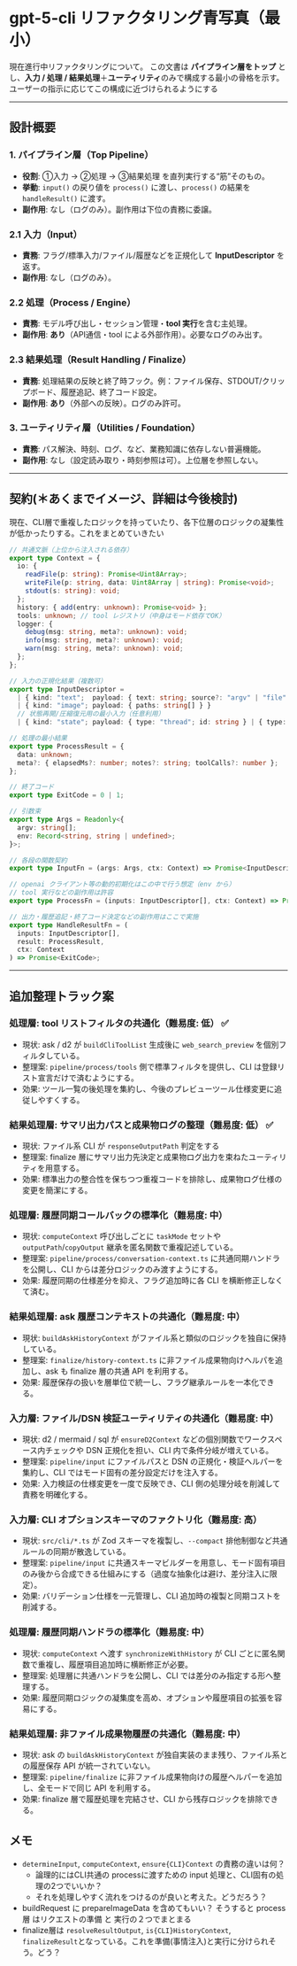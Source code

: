 # gpt-5-cli リファクタリング青写真（最小）

現在進行中リファクタリングについて。
この文書は **パイプライン層をトップ** とし、**入力 / 処理 / 結果処理**＋**ユーティリティ**のみで構成する最小の骨格を示す。
ユーザーの指示に応じてこの構成に近づけられるようにする

---

## 設計概要

### 1. パイプライン層（Top Pipeline）

- **役割**: ①入力 → ②処理 → ③結果処理 を直列実行する“筋”そのもの。
- **挙動**: `input()` の戻り値を `process()` に渡し、`process()` の結果を `handleResult()` に渡す。
- **副作用**: なし（ログのみ）。副作用は下位の責務に委譲。

### 2.1 入力（Input）

- **責務**: フラグ/標準入力/ファイル/履歴などを正規化して **InputDescriptor** を返す。
- **副作用**: なし（ログのみ）。

### 2.2 処理（Process / Engine）

- **責務**: モデル呼び出し・セッション管理・**tool 実行**を含む主処理。
- **副作用**: **あり**（API通信・tool による外部作用）。必要なログのみ出す。

### 2.3 結果処理（Result Handling / Finalize）

- **責務**: 処理結果の反映と終了時フック。例：ファイル保存、STDOUT/クリップボード、履歴追記、終了コード設定。
- **副作用**: **あり**（外部への反映）。ログのみ許可。

### 3. ユーティリティ層（Utilities / Foundation）

- **責務**: パス解決、時刻、ログ、など、業務知識に依存しない普遍機能。
- **副作用**: なし（設定読み取り・時刻参照は可）。上位層を参照しない。

---

## 契約(＊あくまでイメージ、詳細は今後検討)

現在、CLI層で重複したロジックを持っていたり、各下位層のロジックの凝集性が低かったりする。これをまとめていきたい

```ts
// 共通文脈（上位から注入される依存）
export type Context = {
  io: {
    readFile(p: string): Promise<Uint8Array>;
    writeFile(p: string, data: Uint8Array | string): Promise<void>;
    stdout(s: string): void;
  };
  history: { add(entry: unknown): Promise<void> };
  tools: unknown; // tool レジストリ（中身はモード依存でOK）
  logger: {
    debug(msg: string, meta?: unknown): void;
    info(msg: string, meta?: unknown): void;
    warn(msg: string, meta?: unknown): void;
  };
};

// 入力の正規化結果（複数可）
export type InputDescriptor =
  | { kind: "text";  payload: { text: string; source?: "argv" | "file" } }
  | { kind: "image"; payload: { paths: string[] } }
  // 状態再開/圧縮復元用の最小入力（任意利用）
  | { kind: "state"; payload: { type: "thread"; id: string } | { type: "compact"; blob: Uint8Array } };

// 処理の最小結果
export type ProcessResult = {
  data: unknown;
  meta?: { elapsedMs?: number; notes?: string; toolCalls?: number };
};

// 終了コード
export type ExitCode = 0 | 1;

// 引数束
export type Args = Readonly<{
  argv: string[];
  env: Record<string, string | undefined>;
}>;

// 各段の関数契約
export type InputFn = (args: Args, ctx: Context) => Promise<InputDescriptor[]>;

// openai クライアント等の動的初期化はこの中で行う想定（env から）
// tool 実行などの副作用は許容
export type ProcessFn = (inputs: InputDescriptor[], ctx: Context) => Promise<ProcessResult>;

// 出力・履歴追記・終了コード決定などの副作用はここで実施
export type HandleResultFn = (
  inputs: InputDescriptor[],
  result: ProcessResult,
  ctx: Context
) => Promise<ExitCode>;
```

---

## 追加整理トラック案

### 処理層: tool リストフィルタの共通化（難易度: 低） ✅
- 現状: ask / d2 が `buildCliToolList` 生成後に `web_search_preview` を個別フィルタしている。
- 整理案: `pipeline/process/tools` 側で標準フィルタを提供し、CLI は登録リスト宣言だけで済むようにする。
- 効果: ツール一覧の後処理を集約し、今後のプレビューツール仕様変更に追従しやすくする。

### 結果処理層: サマリ出力パスと成果物ログの整理（難易度: 低） ✅
- 現状: ファイル系 CLI が `responseOutputPath` 判定をする
- 整理案: finalize 層にサマリ出力先決定と成果物ログ出力を束ねたユーティリティを用意する。
- 効果: 標準出力の整合性を保ちつつ重複コードを排除し、成果物ログ仕様の変更を簡潔にする。

### 処理層: 履歴同期コールバックの標準化（難易度: 中）
- 現状: `computeContext` 呼び出しごとに `taskMode` セットや `outputPath`/`copyOutput` 継承を匿名関数で重複記述している。
- 整理案: `pipeline/process/conversation-context.ts` に共通同期ハンドラを公開し、CLI からは差分ロジックのみ渡すようにする。
- 効果: 履歴同期の仕様差分を抑え、フラグ追加時に各 CLI を横断修正しなくて済む。

### 結果処理層: ask 履歴コンテキストの共通化（難易度: 中）
- 現状: `buildAskHistoryContext` がファイル系と類似のロジックを独自に保持している。
- 整理案: `finalize/history-context.ts` に非ファイル成果物向けヘルパを追加し、ask も finalize 層の共通 API を利用する。
- 効果: 履歴保存の扱いを層単位で統一し、フラグ継承ルールを一本化できる。

### 入力層: ファイル/DSN 検証ユーティリティの共通化（難易度: 中）
- 現状: d2 / mermaid / sql が `ensureD2Context` などの個別関数でワークスペース内チェックや DSN 正規化を担い、CLI 内で条件分岐が増えている。
- 整理案: `pipeline/input` にファイルパスと DSN の正規化・検証ヘルパーを集約し、CLI ではモード固有の差分設定だけを注入する。
- 効果: 入力検証の仕様変更を一度で反映でき、CLI 側の処理分岐を削減して責務を明確化する。

### 入力層: CLI オプションスキーマのファクトリ化（難易度: 高）
- 現状: `src/cli/*.ts` が Zod スキーマを複製し、`--compact` 排他制御など共通ルールの同期が散逸している。
- 整理案: `pipeline/input` に共通スキーマビルダーを用意し、モード固有項目のみ後から合成できる仕組みにする（過度な抽象化は避け、差分注入に限定）。
- 効果: バリデーション仕様を一元管理し、CLI 追加時の複製と同期コストを削減する。

### 処理層: 履歴同期ハンドラの標準化（難易度: 中）
- 現状: `computeContext` へ渡す `synchronizeWithHistory` が CLI ごとに匿名関数で重複し、履歴項目追加時に横断修正が必要。
- 整理案: 処理層に共通ハンドラを公開し、CLI では差分のみ指定する形へ整理する。
- 効果: 履歴同期ロジックの凝集度を高め、オプションや履歴項目の拡張を容易にする。

### 結果処理層: 非ファイル成果物履歴の共通化（難易度: 中）
- 現状: ask の `buildAskHistoryContext` が独自実装のまま残り、ファイル系との履歴保存 API が統一されていない。
- 整理案: `pipeline/finalize` に非ファイル成果物向けの履歴ヘルパーを追加し、全モードで同じ API を利用する。
- 効果: finalize 層で履歴処理を完結させ、CLI から残存ロジックを排除できる。

## メモ

- `determineInput`, `computeContext`, `ensure{CLI}Context` の責務の違いは何？
  - 論理的にはCLI共通の processに渡すための input 処理と、CLI固有の処理の2つでいいか？
  - それを処理しやすく流れをつけるのが良いと考えた。どうだろう？
- buildRequest に prepareImageData を含めてもいい？ そうすると process層 はリクエストの準備 と 実行の２つでまとまる
- finalize層は `resolveResultOutput`, `is{CLI}HistoryContext`, `finalizeResult`となっている。これを準備(事情注入)と実行に分けられそう。どう？
